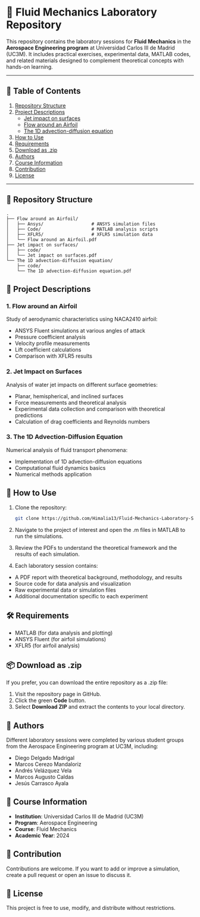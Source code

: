 # 🌊 Fluid Mechanics Laboratory Repository

This repository contains the laboratory sessions for **Fluid Mechanics** in the **Aerospace Engineering program** at Universidad Carlos III de Madrid (UC3M). It includes practical exercises, experimental data, MATLAB codes, and related materials designed to complement theoretical concepts with hands-on learning.

---

## 📑 Table of Contents
1. [Repository Structure](#-repository-structure)
2. [Project Descriptions](#-project-descriptions)
   - [Jet impact on surfaces](#1-jet-impact-on-surfaces)
   - [Flow around an Airfoil](#2-flow-around-an-Airfoil)
   - [The 1D advection-diffusion equation](#3-The-1D-advection-diffusion-equation)
3. [How to Use](#-how-to-use)
4. [Requirements](#%EF%B8%8F-requirements)
5. [Download as .zip](#-download-as-zip)
6. [Authors](#-authors)
7. [Course Information](#-course-information)
8. [Contribution](#-contribution)
9. [License](#-license)

---

## 📁 Repository Structure

```
.
├── Flow around an Airfoil/
│   ├── Ansys/                  # ANSYS simulation files
│   ├── Code/                   # MATLAB analysis scripts
│   ├── XFLR5/                  # XFLR5 simulation data
│   └── Flow around an Airfoil.pdf
├── Jet impact on surfaces/
│   ├── code/
│   └── Jet impact on surfaces.pdf
└── The 1D advection-diffusion equation/
    ├── code/
    └── The 1D advection-diffusion equation.pdf
```

## 📂 Project Descriptions

### 1. Flow around an Airfoil
Study of aerodynamic characteristics using NACA2410 airfoil:
- ANSYS Fluent simulations at various angles of attack
- Pressure coefficient analysis
- Velocity profile measurements
- Lift coefficient calculations
- Comparison with XFLR5 results

### 2. Jet Impact on Surfaces
Analysis of water jet impacts on different surface geometries:
- Planar, hemispherical, and inclined surfaces
- Force measurements and theoretical analysis
- Experimental data collection and comparison with theoretical predictions
- Calculation of drag coefficients and Reynolds numbers

### 3. The 1D Advection-Diffusion Equation
Numerical analysis of fluid transport phenomena:
- Implementation of 1D advection-diffusion equations
- Computational fluid dynamics basics
- Numerical methods application

## 🚀 How to Use
1. Clone the repository:
   ```bash
   git clone https://github.com/Himalia13/Fluid-Mechanics-Laboratory-Sessions-from-Aerospace-Engineering-UC3M
   ```
2. Navigate to the project of interest and open the .m files in MATLAB to run the simulations.

3. Review the PDFs to understand the theoretical framework and the results of each simulation.

4. Each laboratory session contains:
- A PDF report with theoretical background, methodology, and results
- Source code for data analysis and visualization
- Raw experimental data or simulation files
- Additional documentation specific to each experiment

## 🛠️ Requirements

- MATLAB (for data analysis and plotting)
- ANSYS Fluent (for airfoil simulations)
- XFLR5 (for airfoil analysis)

## 📦 Download as .zip
If you prefer, you can download the entire repository as a .zip file:

1. Visit the repository page in GitHub.
2. Click the green **Code** button.
3. Select **Download ZIP** and extract the contents to your local directory.


## 👥 Authors

Different laboratory sessions were completed by various student groups from the Aerospace Engineering program at UC3M, including:
- Diego Delgado Madrigal
- Marcos Cerezo Mandaloriz
- Andrés Velázquez Vela
- Marcos Augusto Caldas
- Jesús Carrasco Ayala

## 📘 Course Information

- **Institution**: Universidad Carlos III de Madrid (UC3M)
- **Program**: Aerospace Engineering
- **Course**: Fluid Mechanics
- **Academic Year**: 2024

## 🤝 Contribution
Contributions are welcome. If you want to add or improve a simulation, create a pull request or open an issue to discuss it.

## 📄 License
This project is free to use, modify, and distribute without restrictions.

